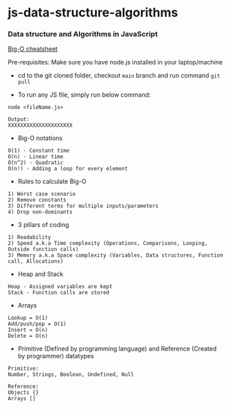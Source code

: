 # js-data-structure-algorithms

### Data structure and Algorithms in JavaScript

[Big-O cheatsheet](https://zerotomastery.io/cheatsheets/big-o-cheat-sheet/?utm_source=udemy&utm_medium=coursecontent)

Pre-requisites: Make sure you have node.js installed in your laptop/machine

- cd to the git cloned folder, checkout `main` branch and run command `git pull`

- To run any JS file, simply run below command:

```
node <fileName.js>

Output:
XXXXXXXXXXXXXXXXXXXXX
```

- Big-O notations

```
O(1) - Constant time
O(n) - Linear time
O(n^2) - Quadratic
O(n!) - Adding a loop for every element
```

- Rules to calculate Big-O

```
1) Worst case scenario
2) Remove constants
3) Different terms for multiple inputs/parameters
4) Drop non-dominants
```

- 3 pillars of coding

```
1) Readability
2) Speed a.k.a Time complexity (Operations, Comparisons, Looping, Outside function calls)
3) Memory a.k.a Space complexity (Variables, Data structures, Function call, Allocations)
```

- Heap and Stack

```
Heap - Assigned variables are kept
Stack - Function calls are stored
```

- Arrays

```
Lookup = O(1)
Add/push/pop = O(1)
Insert = O(n)
Delete = O(n)
```

- Primitive (Defined by programming language) and Reference (Created by programmer) datatypes

```
Primitive:
Number, Strings, Boolean, Undefined, Null
```

```
Reference:
Objects {}
Arrays []
```
